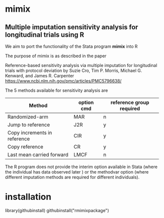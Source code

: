 # mimix
<h2>Multiple imputation sensitivity analysis for longitudinal trials using R</h2> 

We aim to port the functionality of the Stata program **mimix**  into R 

The purpose of mimix is as described in the paper

Reference-based sensitivity analysis via multiple imputation for longitudinal trials with protocol deviation
by Suzie Cro, Tim P. Morris, Michael G. Kenward, and James R. Carpenter
https://www.ncbi.nlm.nih.gov/pmc/articles/PMC5796638/

The 5 methods available for sensitivity analysis are
 
|  Method         | option cmd             | reference group required |
| --------------- | --------------- | --------------------  |
| Randomized-arm                | MAR |  n |
| Jump to reference	            | J2R |  y |
| Copy increments in reference	| CIR |  y |
| Copy reference	              | CR  |  y |
| Last mean carried forward	    | LMCF|  n |


The R program does not provide the interim option available in Stata (where the individual has data observed later ) or the methodvar option (where  different imputation methods are required for different individuals). 

# installation

library(githubinstall)
githubinstall("rmimixpackage")
